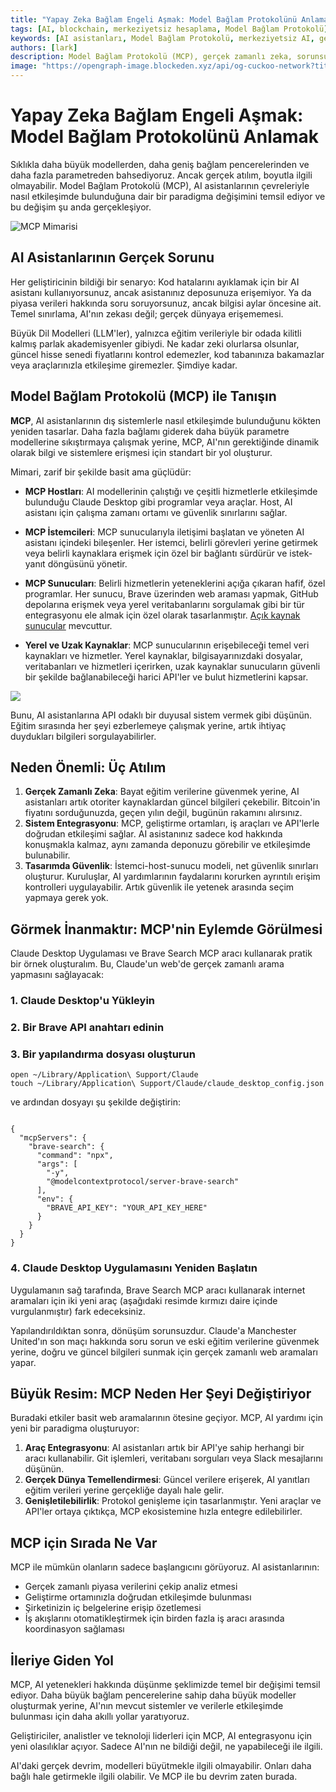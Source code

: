 ```yaml
---
title: "Yapay Zeka Bağlam Engeli Aşmak: Model Bağlam Protokolünü Anlamak"
tags: [AI, blockchain, merkeziyetsiz hesaplama, Model Bağlam Protokolü]
keywords: [AI asistanları, Model Bağlam Protokolü, merkeziyetsiz AI, gerçek zamanlı zeka, sistem entegrasyonu]
authors: [lark]
description: Model Bağlam Protokolü (MCP), gerçek zamanlı zeka, sorunsuz sistem entegrasyonu ve artırılmış güvenlik sağlayarak AI asistanlarının yeteneklerini yeniden tanımlıyor ve AI'nın dünya ile etkileşimini dönüştürüyor.
image: "https://opengraph-image.blockeden.xyz/api/og-cuckoo-network?title=Yapay%20Zeka%20Ba%C4%9Flam%20Engeli%20A%C5%9Fmak%3A%20Model%20Ba%C4%9Flam%20Protokol%C3%BCn%C3%BC%20Anlamak"
---
```


# Yapay Zeka Bağlam Engeli Aşmak: Model Bağlam Protokolünü Anlamak

Sıklıkla daha büyük modellerden, daha geniş bağlam pencerelerinden ve daha fazla parametreden bahsediyoruz. Ancak gerçek atılım, boyutla ilgili olmayabilir. Model Bağlam Protokolü (MCP), AI asistanlarının çevreleriyle nasıl etkileşimde bulunduğuna dair bir paradigma değişimini temsil ediyor ve bu değişim şu anda gerçekleşiyor.

![MCP Mimarisi](https://opengraph-image.blockeden.xyz/api/og-cuckoo-network?title=Yapay%20Zeka%20Ba%C4%9Flam%20Engeli%20A%C5%9Fmak%3A%20Model%20Ba%C4%9Flam%20Protokol%C3%BCn%C3%BC%20Anlamak)

## AI Asistanlarının Gerçek Sorunu

Her geliştiricinin bildiği bir senaryo: Kod hatalarını ayıklamak için bir AI asistanı kullanıyorsunuz, ancak asistanınız deposunuza erişemiyor. Ya da piyasa verileri hakkında soru soruyorsunuz, ancak bilgisi aylar öncesine ait. Temel sınırlama, AI'nın zekası değil; gerçek dünyaya erişememesi.

Büyük Dil Modelleri (LLM'ler), yalnızca eğitim verileriyle bir odada kilitli kalmış parlak akademisyenler gibiydi. Ne kadar zeki olurlarsa olsunlar, güncel hisse senedi fiyatlarını kontrol edemezler, kod tabanınıza bakamazlar veya araçlarınızla etkileşime giremezler. Şimdiye kadar.

## Model Bağlam Protokolü (MCP) ile Tanışın

**MCP**, AI asistanlarının dış sistemlerle nasıl etkileşimde bulunduğunu kökten yeniden tasarlar. Daha fazla bağlamı giderek daha büyük parametre modellerine sıkıştırmaya çalışmak yerine, MCP, AI'nın gerektiğinde dinamik olarak bilgi ve sistemlere erişmesi için standart bir yol oluşturur.

Mimari, zarif bir şekilde basit ama güçlüdür:

* **MCP Hostları**: AI modellerinin çalıştığı ve çeşitli hizmetlerle etkileşimde bulunduğu Claude Desktop gibi programlar veya araçlar. Host, AI asistanı için çalışma zamanı ortamı ve güvenlik sınırlarını sağlar.

* **MCP İstemcileri**: MCP sunucularıyla iletişimi başlatan ve yöneten AI asistanı içindeki bileşenler. Her istemci, belirli görevleri yerine getirmek veya belirli kaynaklara erişmek için özel bir bağlantı sürdürür ve istek-yanıt döngüsünü yönetir.

* **MCP Sunucuları**: Belirli hizmetlerin yeteneklerini açığa çıkaran hafif, özel programlar. Her sunucu, Brave üzerinden web araması yapmak, GitHub depolarına erişmek veya yerel veritabanlarını sorgulamak gibi bir tür entegrasyonu ele almak için özel olarak tasarlanmıştır. [Açık kaynak sunucular](https://github.com/modelcontextprotocol/servers) mevcuttur.

* **Yerel ve Uzak Kaynaklar**: MCP sunucularının erişebileceği temel veri kaynakları ve hizmetler. Yerel kaynaklar, bilgisayarınızdaki dosyalar, veritabanları ve hizmetleri içerirken, uzak kaynaklar sunucuların güvenli bir şekilde bağlanabileceği harici API'ler ve bulut hizmetlerini kapsar.

![](https://cuckoo-network.b-cdn.net/mcp-architecture.webp)

Bunu, AI asistanlarına API odaklı bir duyusal sistem vermek gibi düşünün. Eğitim sırasında her şeyi ezberlemeye çalışmak yerine, artık ihtiyaç duydukları bilgileri sorgulayabilirler.

## Neden Önemli: Üç Atılım

1. **Gerçek Zamanlı Zeka**: Bayat eğitim verilerine güvenmek yerine, AI asistanları artık otoriter kaynaklardan güncel bilgileri çekebilir. Bitcoin'in fiyatını sorduğunuzda, geçen yılın değil, bugünün rakamını alırsınız.
2. **Sistem Entegrasyonu**: MCP, geliştirme ortamları, iş araçları ve API'lerle doğrudan etkileşimi sağlar. AI asistanınız sadece kod hakkında konuşmakla kalmaz, aynı zamanda deponuzu görebilir ve etkileşimde bulunabilir.
3. **Tasarımda Güvenlik**: İstemci-host-sunucu modeli, net güvenlik sınırları oluşturur. Kuruluşlar, AI yardımlarının faydalarını korurken ayrıntılı erişim kontrolleri uygulayabilir. Artık güvenlik ile yetenek arasında seçim yapmaya gerek yok.

## Görmek İnanmaktır: MCP'nin Eylemde Görülmesi

Claude Desktop Uygulaması ve Brave Search MCP aracı kullanarak pratik bir örnek oluşturalım. Bu, Claude'un web'de gerçek zamanlı arama yapmasını sağlayacak:

### 1. Claude Desktop'u Yükleyin

### 2. Bir Brave API anahtarı edinin

### 3. Bir yapılandırma dosyası oluşturun

```
open ~/Library/Application\ Support/Claude
touch ~/Library/Application\ Support/Claude/claude_desktop_config.json
```

ve ardından dosyayı şu şekilde değiştirin:

```

{
  "mcpServers": {
    "brave-search": {
      "command": "npx",
      "args": [
        "-y",
        "@modelcontextprotocol/server-brave-search"
      ],
      "env": {
        "BRAVE_API_KEY": "YOUR_API_KEY_HERE"
      }
    }
  }
}
```

### 4. Claude Desktop Uygulamasını Yeniden Başlatın

Uygulamanın sağ tarafında, Brave Search MCP aracı kullanarak internet aramaları için iki yeni araç (aşağıdaki resimde kırmızı daire içinde vurgulanmıştır) fark edeceksiniz.

Yapılandırıldıktan sonra, dönüşüm sorunsuzdur. Claude'a Manchester United'ın son maçı hakkında soru sorun ve eski eğitim verilerine güvenmek yerine, doğru ve güncel bilgileri sunmak için gerçek zamanlı web aramaları yapar.

## Büyük Resim: MCP Neden Her Şeyi Değiştiriyor

Buradaki etkiler basit web aramalarının ötesine geçiyor. MCP, AI yardımı için yeni bir paradigma oluşturuyor:

1. **Araç Entegrasyonu**: AI asistanları artık bir API'ye sahip herhangi bir aracı kullanabilir. Git işlemleri, veritabanı sorguları veya Slack mesajlarını düşünün.
2. **Gerçek Dünya Temellendirmesi**: Güncel verilere erişerek, AI yanıtları eğitim verileri yerine gerçekliğe dayalı hale gelir.
3. **Genişletilebilirlik**: Protokol genişleme için tasarlanmıştır. Yeni araçlar ve API'ler ortaya çıktıkça, MCP ekosistemine hızla entegre edilebilirler.

## MCP için Sırada Ne Var

MCP ile mümkün olanların sadece başlangıcını görüyoruz. AI asistanlarının:

- Gerçek zamanlı piyasa verilerini çekip analiz etmesi
- Geliştirme ortamınızla doğrudan etkileşimde bulunması
- Şirketinizin iç belgelerine erişip özetlemesi
- İş akışlarını otomatikleştirmek için birden fazla iş aracı arasında koordinasyon sağlaması

## İleriye Giden Yol

MCP, AI yetenekleri hakkında düşünme şeklimizde temel bir değişimi temsil ediyor. Daha büyük bağlam pencerelerine sahip daha büyük modeller oluşturmak yerine, AI'nın mevcut sistemler ve verilerle etkileşimde bulunması için daha akıllı yollar yaratıyoruz.

Geliştiriciler, analistler ve teknoloji liderleri için MCP, AI entegrasyonu için yeni olasılıklar açıyor. Sadece AI'nın ne bildiği değil, ne yapabileceği ile ilgili.

AI'daki gerçek devrim, modelleri büyütmekle ilgili olmayabilir. Onları daha bağlı hale getirmekle ilgili olabilir. Ve MCP ile bu devrim zaten burada.